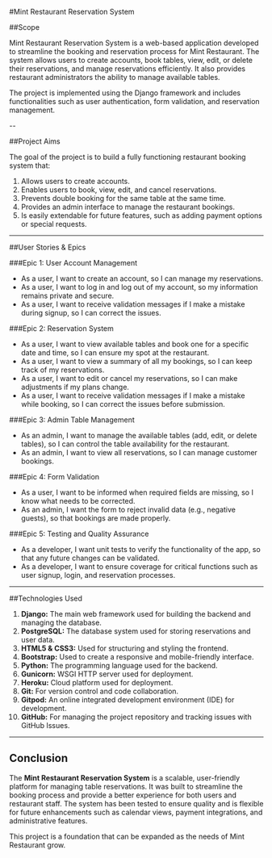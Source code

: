 
#Mint Restaurant Reservation System

##Scope

Mint Restaurant Reservation System is a web-based application developed to streamline the booking and reservation process for Mint Restaurant. The system allows users to create accounts, book tables, view, edit, or delete their reservations, and manage reservations efficiently. It also provides restaurant administrators the ability to manage available tables.

The project is implemented using the Django framework and includes functionalities such as user authentication, form validation, and reservation management.

--

##Project Aims

The goal of the project is to build a fully functioning restaurant booking system that:

  1. Allows users to create accounts.
  2. Enables users to book, view, edit, and cancel reservations.
  3. Prevents double booking for the same table at the same time.
  4. Provides an admin interface to manage the restaurant bookings.
  5. Is easily extendable for future features, such as adding payment options or special requests.

---------

##User Stories & Epics

###Epic 1: User Account Management
- As a user, I want to create an account, so I can manage my reservations.
- As a user, I want to log in and log out of my account, so my information remains private and secure.
- As a user, I want to receive validation messages if I make a mistake during signup, so I can correct the issues.

###Epic 2: Reservation System
- As a user, I want to view available tables and book one for a specific date and time, so I can ensure my spot at the restaurant.
- As a user, I want to view a summary of all my bookings, so I can keep track of my reservations.
- As a user, I want to edit or cancel my reservations, so I can make adjustments if my plans change.
- As a user, I want to receive validation messages if I make a mistake while booking, so I can correct the issues before submission.

###Epic 3: Admin Table Management
- As an admin, I want to manage the available tables (add, edit, or delete tables), so I can control the table availability for the restaurant.
- As an admin, I want to view all reservations, so I can manage customer bookings.

###Epic 4: Form Validation
- As a user, I want to be informed when required fields are missing, so I know what needs to be corrected.
- As an admin, I want the form to reject invalid data (e.g., negative guests), so that bookings are made properly.

###Epic 5: Testing and Quality Assurance
- As a developer, I want unit tests to verify the functionality of the app, so that any future changes can be validated.
- As a developer, I want to ensure coverage for critical functions such as user signup, login, and reservation processes.

-----------

##Technologies Used

  1. **Django:** The main web framework used for building the backend and managing the database.
  2. **PostgreSQL:** The database system used for storing reservations and user data.
  3. **HTML5 & CSS3:** Used for structuring and styling the frontend.
  4. **Bootstrap:** Used to create a responsive and mobile-friendly interface.
  5. **Python:** The programming language used for the backend.
  6. **Gunicorn:** WSGI HTTP server used for deployment.
  7. **Heroku:** Cloud platform used for deployment.
  8. **Git:** For version control and code collaboration.
  9. **Gitpod:** An online integrated development environment (IDE) for development.
  10. **GitHub:** For managing the project repository and tracking issues with GitHub Issues.

----------

## Conclusion

The **Mint Restaurant Reservation System** is a scalable, user-friendly platform for managing table reservations. It was built to streamline the booking process and provide a better experience for both users and restaurant staff. The system has been tested to ensure quality and is flexible for future enhancements such as calendar views, payment integrations, and administrative features.

This project is a foundation that can be expanded as the needs of Mint Restaurant grow.